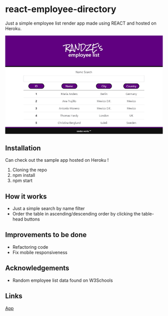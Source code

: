 # react-employee-directory

Just a simple employee list render app made using REACT and hosted on Heroku.

![SS](https://github.com/randze/react-employee-directory/blob/master/img/app.jpg)

## Installation
Can check out the sample app hosted on Heroku !
1. Cloning the repo
2. npm install
3. npm start

## How it works
- Just a simple search by name filter
- Order the table in ascending/descending order by clicking the table-head buttons

## Improvements to be done
- Refactoring code
- Fix mobile responsiveness

## Acknowledgements
- Random employee list data found on W3Schools

## Links
[App](https://randze-employee-directory.herokuapp.com/)